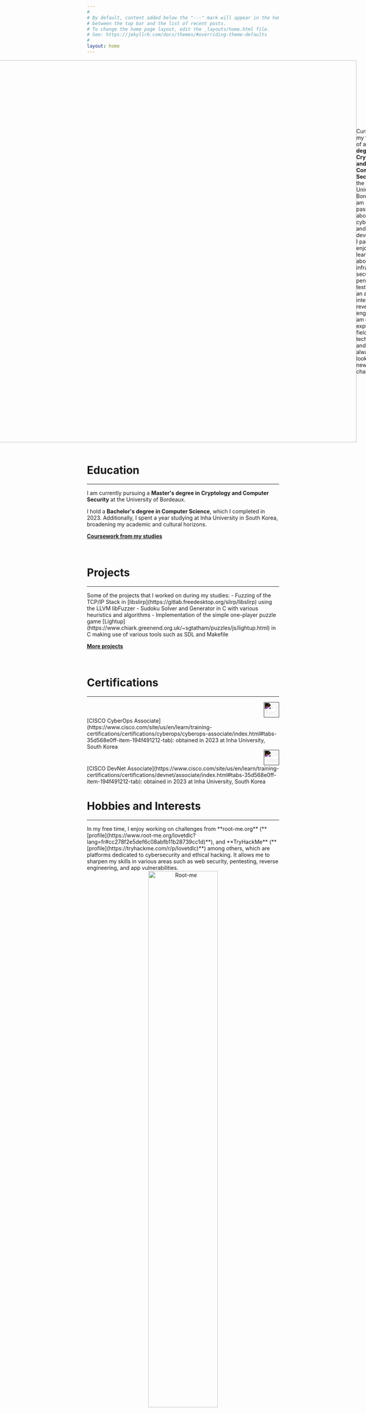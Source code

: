 ```yaml
---
#
# By default, content added below the "---" mark will appear in the home page
# between the top bar and the list of recent posts.
# To change the home page layout, edit the _layouts/home.html file.
# See: https://jekyllrb.com/docs/themes/#overriding-theme-defaults
#
layout: home
---
```


<html>
  <head>
    <title>Pic</title>
  </head>
  <style>
  .container {
  display: flex;
  align-items: center;
  justify-content: center
}

img {
  max-width: 100%;
  max-height:100%;
}

.text {
  font-size: 16px;
  padding-left: 16px;
}
  </style>
  <body>
    <div class="container">
      <div class="image">
        <img src="../images/photo.jpg" width="1000">
      </div>
      <div class="text">
        Currently in my final year of a <b>Master's degree in Cryptology and Computer Security</b> at the University of Bordeaux, I am passionate about cybersecurity and software development. I particularly enjoy learning about web infrastructure security and penetration testing, with an additional interest in reverse engineering. I am open to explore new fields and technologies and am always looking for new challenges. 
      </div>
    </div>
  </body>
</html>

<br/>

# Education
<hr>
I am currently pursuing a <b>Master's degree in Cryptology and Computer Security</b> at the University of Bordeaux.  
  
I hold a <b>Bachelor's degree in Computer Science</b>, which I completed in 2023. Additionally, I spent a year studying at Inha University in South Korea, broadening my academic and cultural horizons.  
  
[**Coursework from my studies**](../courses/)

<br/>

# Projects
<hr>
Some of the projects that I worked on during my studies:
- Fuzzing of the TCP/IP Stack in [libslirp](https://gitlab.freedesktop.org/slirp/libslirp) using the LLVM libFuzzer
- Sudoku Solver and Generator in C with various heuristics and algorithms
- Implementation of the simple one-player puzzle game [Lightup](https://www.chiark.greenend.org.uk/~sgtatham/puzzles/js/lightup.html) in C making use of various tools such as SDL and Makefile  
  
[**More projects**](../projects/)

<br/>

# Certifications
<hr>

<div style="text-align: right;">
    <a href="../files/cyberops.pdf"><img src="../images/pdf.png" alt="CyberOps" width="40" style="filter: invert(1);"/></a>
</div>
[CISCO CyberOps Associate](https://www.cisco.com/site/us/en/learn/training-certifications/certifications/cyberops/cyberops-associate/index.html#tabs-35d568e0ff-item-194f491212-tab): obtained in 2023 at Inha University, South Korea  

<div style="text-align: right;">
    <a href="../files/devnet.pdf"><img src="../images/pdf.png" alt="DevNet" width="40" style="filter: invert(1);"/></a>
</div>
[CISCO DevNet Associate](https://www.cisco.com/site/us/en/learn/training-certifications/certifications/devnet/associate/index.html#tabs-35d568e0ff-item-194f491212-tab): obtained in 2023 at Inha University, South Korea

<br/>

# Hobbies and Interests
<hr>
In my free time, I enjoy working on challenges from **root-me.org** (**[profile](https://www.root-me.org/lovetdlc?lang=fr#cc278f2e5def6c08abfb11b28739cc1d)**), and **TryHackMe** (**[profile](https://tryhackme.com/r/p/lovetdlc)**) among others, which are platforms dedicated to cybersecurity and ethical hacking. It allows me to sharpen my skills in various areas such as web security, pentesting, reverse engineering, and app vulnerabilities.

<br/>

<div style="text-align: center;">
  <img src="../images/rootme.png" alt="Root-me" width="60%"/>
</div>

<br/>

<div style="text-align: center;">
  <img src="https://tryhackme-badges.s3.amazonaws.com/lovetdlc.png" alt="TryHackMe badge" width="60%"/>
</div>

<br/>

I also maintain a homelab server where I host various services to manage and secure my personal data:
- **Nextcloud**: for file synchronization and sharing
- **Vaultwarden**: for managing passwords securely
- **Immich**: for backing up and organizing photos
- **Plex**: for streaming multimedia content
- And some more...  
  
This server has helped me learn some skills about system administration, network configuration, and data security, as well as bettering my understanding of tools such as **Docker** and **Nginx Proxy Manager**.
